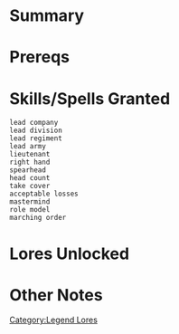 # Summary

# Prereqs

# Skills/Spells Granted

`lead company`  
`lead division`  
`lead regiment`  
`lead army`  
`lieutenant`  
`right hand`  
`spearhead`  
`head count`  
`take cover`  
`acceptable losses`  
`mastermind`  
`role model`  
`marching order`

# Lores Unlocked

# Other Notes

[Category:Legend Lores](Category:Legend_Lores "wikilink")
